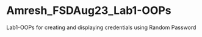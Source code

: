 # Amresh_FSDAug23_Lab1-OOPs
Lab1-OOPs for creating and displaying credentials using Random Password
